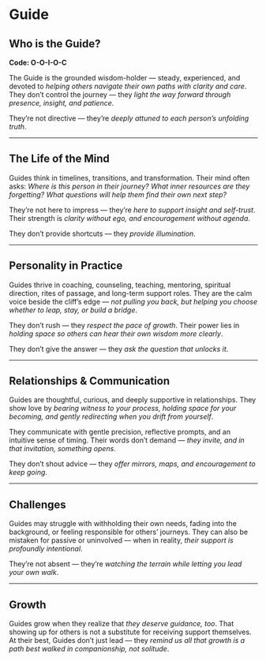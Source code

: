 # Guide
## Who is the Guide?
**Code: O-O-I-O-C**

The Guide is the grounded wisdom-holder — steady, experienced, and devoted to *helping others navigate their own paths with clarity and care*. They don’t control the journey — they *light the way forward through presence, insight, and patience*.

They’re not directive — they’re *deeply attuned to each person’s unfolding truth*.

---

## The Life of the Mind

Guides think in timelines, transitions, and transformation. Their mind often asks: *Where is this person in their journey? What inner resources are they forgetting? What questions will help them find their own next step?*

They’re not here to impress — they’re *here to support insight and self-trust*. Their strength is *clarity without ego, and encouragement without agenda*.

They don’t provide shortcuts — they *provide illumination*.

---

## Personality in Practice

Guides thrive in coaching, counseling, teaching, mentoring, spiritual direction, rites of passage, and long-term support roles. They are the calm voice beside the cliff’s edge — *not pulling you back, but helping you choose whether to leap, stay, or build a bridge*.

They don’t rush — they *respect the pace of growth*. Their power lies in *holding space so others can hear their own wisdom more clearly*.

They don’t give the answer — they *ask the question that unlocks it*.

---

## Relationships & Communication

Guides are thoughtful, curious, and deeply supportive in relationships. They show love by *bearing witness to your process, holding space for your becoming, and gently redirecting when you drift from yourself*.

They communicate with gentle precision, reflective prompts, and an intuitive sense of timing. Their words don’t demand — *they invite, and in that invitation, something opens*.

They don’t shout advice — they *offer mirrors, maps, and encouragement to keep going*.

---

## Challenges

Guides may struggle with withholding their own needs, fading into the background, or feeling responsible for others’ journeys. They can also be mistaken for passive or uninvolved — when in reality, *their support is profoundly intentional*.

They’re not absent — they’re *watching the terrain while letting you lead your own walk*.

---

## Growth

Guides grow when they realize that *they deserve guidance, too*. That showing up for others is not a substitute for receiving support themselves. At their best, Guides don’t just lead — they *remind us all that growth is a path best walked in companionship, not solitude*.
